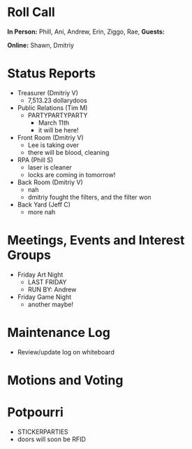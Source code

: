 # Roll Call

**In Person:**  Phill, Ani, Andrew, Erin, Ziggo, Rae, 
**Guests:** 

**Online:** Shawn, Dmitriy

# Status Reports
- Treasurer (Dmitriy V)
  - 7,513.23 dollarydoos
- Public Relations (Tim M)
  - PARTYPARTYPARTY
    - March 11th
    - it will be here!
- Front Room (Dmitriy V)
  -  Lee is taking over
    - there will be blood, cleaning
- RPA (Phill S)
  - laser is cleaner
  - locks are coming in tomorrow!
- Back Room (Dmitriy V)
  - nah
  - dmitriy fought the filters, and the filter won
- Back Yard (Jeff C)
  - more nah
# Meetings, Events and Interest Groups
- Friday Art Night
  - LAST FRIDAY
  - RUN BY: Andrew
- Friday Game Night
  - another maybe!
# Maintenance Log
- Review/update log on whiteboard
# Motions and Voting

# Potpourri
- STICKERPARTIES
- doors will soon be RFID
